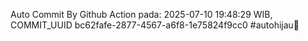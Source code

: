 Auto Commit By Github Action pada: 2025-07-10 19:48:29 WIB, COMMIT_UUID bc62fafe-2877-4567-a6f8-1e75824f9cc0 #autohijau🗿
